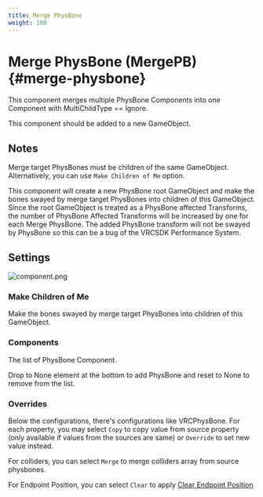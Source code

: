 ```yaml
---
title: Merge PhysBone
weight: 100
---
```


# Merge PhysBone (MergePB) {#merge-physbone}

This component merges multiple PhysBone Components into one Component with MultiChildType == Ignore.

This component should be added to a new GameObject.

## Notes

Merge target PhysBones must be children of the same GameObject.
Alternatively, you can use `Make Children of Me` option.

This component will create a new PhysBone root GameObject and make the bones swayed by merge target PhysBones into children of this GameObject.
Since the root GameObject is treated as a PhysBone affected Transforms, the number of PhysBone Affected Transforms will be increased by one for each Merge PhysBone.
The added PhysBone transform will not be swayed by PhysBone so this can be a bug of the VRCSDK Performance System.

## Settings

![component.png](component.png)

### Make Children of Me

Make the bones swayed by merge target PhysBones into children of this GameObject.

### Components

The list of PhysBone Component.

Drop to None element at the bottom to add PhysBone and reset to None to remove from the list.

### Overrides

Below the configurations, there's configurations like VRCPhysBone.
For each property, you may select `Copy` to copy value from source property
(only available if values from the sources are same) or `Override` to set new value instead.

For colliders, you can select `Merge` to merge colliders array from source physbones.

For Endpoint Position, you can select `Clear` to apply [Clear Endpoint Position](../clear-endpoint-position)
